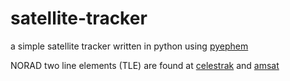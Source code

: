 # satellite-tracker

a simple satellite tracker written in python using [pyephem][1]

NORAD two line elements (TLE) are found at [celestrak][2] and [amsat][3]

[1]: https://github.com/brandon-rhodes/pyephem/
[2]: http://celestrak.com/NORAD/elements/
[3]: https://www.amsat.org/tle/current/nasabare.txt
